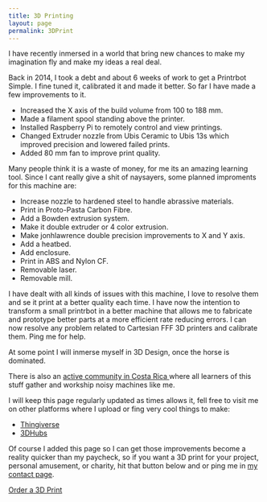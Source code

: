 ```yaml
---
title: 3D Printing
layout: page
permalink: 3DPrint
---
```


I have recently inmersed in a world that bring new chances to make my imagination fly and make my ideas a real deal.

Back in 2014, I took a debt and about 6 weeks of work to get a Printrbot Simple.
I fine tuned it, calibrated it and made it better. 
So far I have made a few improvements to it.

*	Increased the X axis of the build volume from 100 to 188 mm.
*	Made a filament spool standing above the printer.
*	Installed Raspberry Pi to remotely control and view printings.
*	Changed Extruder nozzle from Ubis Ceramic to Ubis 13s which improved precision and lowered failed prints.
*	Added 80 mm fan to improve print quality.

Many people think it is a waste of money, for me its an amazing learning tool. 
Since I cant really give a shit of naysayers, some planned improments for this machine are:

*	Increase nozzle to hardened steel to handle abrassive materials.
*	Print in Proto-Pasta Carbon Fibre.
*	Add a Bowden extrusion system.
*	Make it double extruder or 4 color extrusion.
*	Make jonhlawrence double precision improvements to X and Y axis.
*	Add a heatbed.
*	Add enclosure.
*	Print in ABS and Nylon CF.
*	Removable laser.
*	Removable mill.

I have dealt with all kinds of issues with this machine, I love to resolve them and se it print at a better quality each time.
I have now the intention to transform a small printrbot in a better machine that allows me to fabricate and prototype better parts at a more efficient rate reducing errors. 
I can now resolve any problem related to Cartesian FFF 3D printers and calibrate them. Ping me for help.


At some point I will inmerse myself in 3D Design, once the horse is dominated.

There is also an [active community in Costa Rica ](https://www.facebook.com/groups/649106395172543/)where all learners of this stuff gather and workship noisy machines like me.

I will keep this page regularly updated as times allows it, fell free to visit me on other platforms where I upload or fing very cool things to make:

* [Thingiverse](https://www.thingiverse.com/Padillla)
* [3DHubs](https://www.3dhubs.com/san-jos%C3%A9-costa-rica/hubs/fofo)


Of course I added this page so I can get those improvements become a reality quicker than my paycheck, so if you want a 3D print for your project, personal amusement, or charity, hit that button below and or ping me in [my contact page]({{site.baseurl}}/contact).


<a href="https://www.3dhubs.com/san-jos%C3%A9-costa-rica/hubs/fofo" data-3dhubs-widget="button" data-hub-id="28979" data-type="orderWidget" data-color="light" data-size="normal" data-text="Order a 3D Print">Order a 3D Print</a>
<script>!function(a,b,c,d){var e,g=(a.getElementsByTagName(b)[0],/^http:/.test(a.location)?"http":"https");a.getElementById(d)||(e=a.createElement(b),e.id=d,e.src=g+"://d3d4ig4df637nj.cloudfront.net/w/2.0.js",e.async=!0,a.body.appendChild(e))}(document,"script",1,"h3d-widgets-js");</script>

